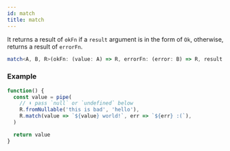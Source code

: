 ```yaml
---
id: match
title: match
---
```


It returns a result of `okFn` if a `result` argument is in the form of `Ok`, otherwise, returns a result of `errorFn`.

```ts
match<A, B, R>(okFn: (value: A) => R, errorFn: (error: B) => R, result: Result<A, B>): R
```

### Example

```jsx live
function() {
  const value = pipe(
    // ⬇️ pass `null` or `undefined` below
    R.fromNullable('this is bad', 'hello'),
    R.match(value => `${value} world!`, err => `${err} :(`),
  )

  return value
}
```
